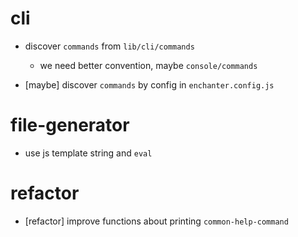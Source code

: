 # cli

- discover `commands` from `lib/cli/commands`

  - we need better convention, maybe `console/commands`

- [maybe] discover `commands` by config in `enchanter.config.js`

# file-generator

- use js template string and `eval`

# refactor

- [refactor] improve functions about printing `common-help-command`

